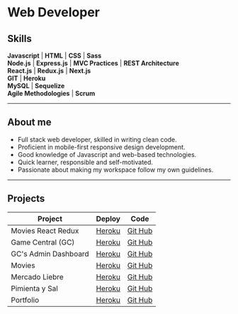 # Web Developer

## Skills

**Javascript** | **HTML** | **CSS** | **Sass**  
**Node.js** | **Express.js** | **MVC Practices** | **REST Architecture**  
**React.js** | **Redux.js** | **Next.js**  
**GIT** | **Heroku**  
**MySQL** | **Sequelize**  
**Agile Methodologies** | **Scrum**  

---

## About me

- Full stack web developer, skilled in writing clean code.
- Proficient in mobile-first responsive design development.
- Good knowledge of Javascript and web-based technologies.
- Quick learner, responsible and self-motivated.
- Passionate about making my workspace follow my own guidelines.

---

## Projects
| Project                       | Deploy                                                    | Code                                                                    |
|-------------------------------|-----------------------------------------------------------|-------------------------------------------------------------------------|
| Movies React Redux            | [Heroku](https://smg-movies-redux.herokuapp.com/)         | [Git Hub](https://github.com/santiagoGuastavino/movies-react-redux)     |
| Game Central (GC)             | [Heroku](https://g6-game-central.herokuapp.com/)          | [Git Hub](https://github.com/matiasncocco/grupo_6_GameCentral)          |
| GC's Admin Dashboard          | [Heroku](https://game-central-dashboard.herokuapp.com/)   | [Git Hub](https://github.com/santiagoGuastavino/game-central-dashboard) |
| Movies                        | [Heroku](https://smg-movies.herokuapp.com/)               | [Git Hub](https://github.com/santiagoGuastavino/movies)                 |
| Mercado Liebre                | [Heroku](https://mercado-liebre-smg.herokuapp.com/)       | [Git Hub](https://github.com/santiagoGuastavino/mercadoLiebre)          |
| Pimienta y Sal                | [Heroku](https://pimienta-y-sal.herokuapp.com/)           | [Git Hub](https://github.com/santiagoGuastavino/pimienta-y-sal)         |
| Portfolio                     | [Heroku](https://my-portfolio-smg.herokuapp.com/)         | [Git Hub](https://github.com/santiagoGuastavino/portfolio)              |

<!-- Session & Cookies | [Heroku](https://session-cookies-practice.herokuapp.com/) | [Git Hub](https://github.com/santiagoGuastavino/login-practice) | -->

<!-- RESTful Songs | [Heroku](https://musicando-rest.herokuapp.com/) | [Git Hub](https://github.com/santiagoGuastavino/musicando) | -->